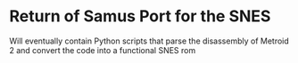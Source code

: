 # Return of Samus Port for the SNES

Will eventually contain Python scripts that parse the disassembly of Metroid 2 and convert the code into a functional SNES rom
